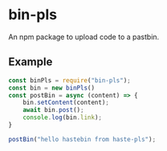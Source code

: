 # bin-pls
An npm package to upload code to a pastbin.

## Example 
```js
const binPls = require("bin-pls");
const bin = new binPls()
const postBin = async (content) => {
    bin.setContent(content);
    await bin.post();
    console.log(bin.link);
}  

postBin("hello hastebin from haste-pls");
```